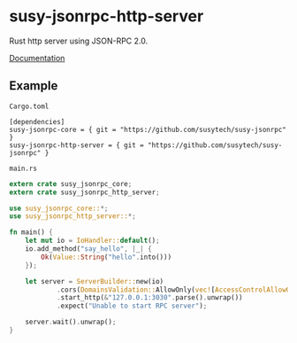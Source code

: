 # susy-jsonrpc-http-server
Rust http server using JSON-RPC 2.0.

[Documentation](http://susytech.github.io/jsonrpc/susy_jsonrpc_http_server/index.html)

## Example

`Cargo.toml`

```
[dependencies]
susy-jsonrpc-core = { git = "https://github.com/susytech/susy-jsonrpc" }
susy-jsonrpc-http-server = { git = "https://github.com/susytech/susy-jsonrpc" }
```

`main.rs`

```rust
extern crate susy_jsonrpc_core;
extern crate susy_jsonrpc_http_server;

use susy_jsonrpc_core::*;
use susy_jsonrpc_http_server::*;

fn main() {
    let mut io = IoHandler::default();
    io.add_method("say_hello", |_| {
		Ok(Value::String("hello".into()))
	});

    let server = ServerBuilder::new(io)
			.cors(DomainsValidation::AllowOnly(vec![AccessControlAllowOrigin::Null]))
			.start_http(&"127.0.0.1:3030".parse().unwrap())
			.expect("Unable to start RPC server");

	server.wait().unwrap();
}
```
